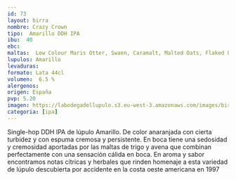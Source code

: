 ```yaml
--- 
id: 73
layout: birra
nombre: Crazy Crown
tipo:  Amarillo DDH IPA
ibu:  40
ebc:
maltas:  Low Colour Maris Otter, Swaen, Caramalt, Malted Oats, Flaked Oats, Flaked
lupulos: Amarillo
levaduras: 
formato: Lata 44cl
volumen:  6.5 %
alergenos: 
origen: España
pvp: 5.20
imagen: https://labodegadellupulo.s3.eu-west-3.amazonaws.com/images/birras/crazycrown.jpg
categoria: [ipa]
---
```

Single-hop DDH IPA de lúpulo Amarillo. De color anaranjada con cierta turbidez y con espuma cremosa y persistente. En boca tiene una sedosidad y cremosidad aportadas por las maltas de trigo y avena que combinan perfectamente con una sensación cálida en boca. En aroma y sabor encontramos notas cítricas y herbales que rinden homenaje a esta variedad de lúpulo descubierta por accidente en la costa oeste americana en 1997
















